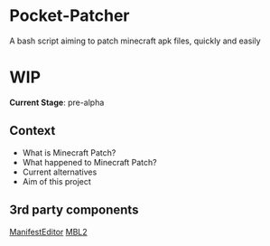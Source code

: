 # Pocket-Patcher
A bash script aiming to patch minecraft apk files, quickly and easily

# WIP
**Current Stage**: pre-alpha

## Context
- What is Minecraft Patch?
- What happened to Minecraft Patch?
- Current alternatives
- Aim of this project

## 3rd party components
[ManifestEditor](https://github.com/WindySha/ManifestEditor)
[MBL2](https://github.com/mcbegamerxx954/mtbinloader2)